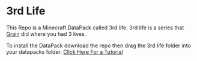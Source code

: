 # 3rd Life
This Repo is a Minecraft DataPack called 3rd life. 3rd life is a series that [Grain](youtube.com/Grain) did where you had 3 lives.

To install the DataPack download the repo then drag the 3rd life folder into your datapacks folder. [Click Here For a Tutorial](https://youtu.be/KNxcgGpnn8Q)
